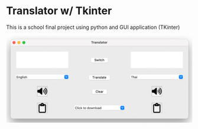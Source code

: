 # Translator w/ Tkinter

This is a school final project using python and GUI application (TKinter)

![](./image/Interface.png)